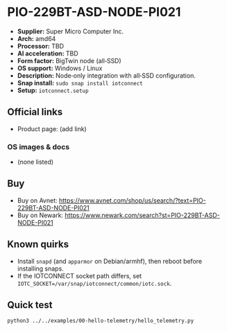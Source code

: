 # PIO-229BT-ASD-NODE-PI021

- **Supplier:** Super Micro Computer  Inc.
- **Arch:** amd64
- **Processor:** TBD
- **AI acceleration:** TBD
- **Form factor:** BigTwin node (all‑SSD)
- **OS support:** Windows / Linux
- **Description:** Node‑only integration with all‑SSD configuration.
- **Snap install:** `sudo snap install iotconnect`
- **Setup:** `iotconnect.setup`

## Official links
- Product page: (add link)

### OS images & docs
- (none listed)

## Buy
- Buy on Avnet: https://www.avnet.com/shop/us/search/?text=PIO-229BT-ASD-NODE-PI021
- Buy on Newark: https://www.newark.com/search?st=PIO-229BT-ASD-NODE-PI021

## Known quirks
- Install `snapd` (and `apparmor` on Debian/armhf), then reboot before installing snaps.
- If the IOTCONNECT socket path differs, set `IOTC_SOCKET=/var/snap/iotconnect/common/iotc.sock`.

## Quick test
```bash
python3 ../../examples/00-hello-telemetry/hello_telemetry.py
```
